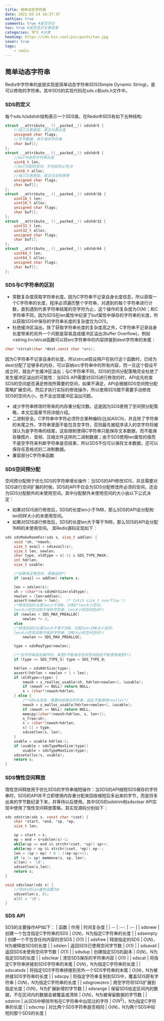 ```yaml
---
title: 简单动态字符串
date: 2021-03-24 10:37:37
mathjax: true
comments: true #是否评论
toc: true #是否显示文章目录
categories: 学习 #分类
headimg: https://cdn.hin.cool/pic/posts/tao.jpg
cover: true
tags: 
    - redis
---
```


## 简单动态字符串

Redis中字符串的底层实现是简单动态字符串SDS(Simple Dynamic String)，是可以修改的字符串。其中SDS的实现代码在sds.c和sds.h文件中。

### SDS的定义
每个sds.h/sdshdr结构表示一个SDS值，在Redis中SDS有如下五种结构:
```C
struct __attribute__ ((__packed__)) sdshdr5 {
    //低三位表类型，高五位表长度
    unsigned char flags;
    //字节数据，用于保存字符串
    char buf[];
};
struct __attribute__ ((__packed__)) sdshdr8 {
    //buf中存的字符串长度
    uint8_t len;
    //buf分配的空间，不包括终止符/0
    uint8_t alloc;
    //低三位表类型，高五位没有使用
    unsigned char flags;
    char buf[];
};
struct __attribute__ ((__packed__)) sdshdr16 {
    uint16_t len; 
    uint16_t alloc;
    unsigned char flags;
    char buf[];
};
struct __attribute__ ((__packed__)) sdshdr32 {
    uint32_t len;
    uint32_t alloc;
    unsigned char flags;
    char buf[];
};
struct __attribute__ ((__packed__)) sdshdr64 {
    uint64_t len;
    uint64_t alloc;
    unsigned char flags;
    char buf[];
};
```
### SDS与C字符串的区别
+ 常数复杂度获取字符串长度。因为C字符串不记录自身长度信息，所以获取一个C字符串的长度，程序必须遍历整个字符串，对遇到的每个字符串进行计数，直到遇到代表字符串结尾的空字符为止，这个操作的复杂度为$O(N)$；和C字符串不同，因为SDS在len属性中纪录了buf属性中保存的字符串的长度，所以获取SDS中保存的字符串长度的复杂度仅为$O(1)$。
+ 杜绝缓冲区溢出。除了获取字符串长度的复杂度高之外，C字符串不记录自身长度带来的另外一个问题是容易造成缓冲区溢出(Buffer Overflow)，例如<string.h>/strcat函数可以将src字符串中的内容拼接到dest字符串的末尾：
```C
char *strcat(char *dest,const char *src);
```
因为C字符串不记录自身的长度，所以strcat假设用户在执行这个函数时，已经为dest分配了足够多的内存，可以容纳src字符串中的所有内容，而一旦这个假设不成立时，就会产生缓冲区溢出；与C字符串不同，SDS的空间分配策略完全杜绝了发生缓冲区溢出的可能性：当SDS API需要对SDS进行修改的时，API会先检查SDS的空间是否满足修改所需要的空间，如果不满足，API会根据SDS空间预分配策略扩展空间，然后才执行实际的修改操作，所以使用SDS既不需要手动修改SDS的空间大小，也不会出现缓冲区溢出问题。
+ 减少字符串修改时带来的内存重分配次数。这是因为SDS使用了空间预分配策略，本文后面章节将详细介绍。
+ 二进制安全。C字符串中字符必须符合某种编码(比如ASCII)，并且除了字符串的末尾之外，字符串里面不能包含空字符，否则最先被程序读入的空字符将被误认为是字符串的结尾，这些限制使得C字符串只能保存文本数据，而不能保存像图片、音频、压缩文件这样的二进制数据；由于SDS使用len属性的值而不是空字符来判断字符串是否结束，所以SDS不仅可以保存文本数据，还可以保存任意格式的二进制数据。
+ 兼容部分C字符串函数

### SDS空间预分配
空间预分配用于优化SDS的字符串增长操作：当SDS的API修改SDS，并且需要对SDS进行空间扩展的时候，SDS的API不仅会为SDS分配修改所必须的空间，还会为SDS分配额外的未使用空间。其中分配额外未使用空间的大小由以下公式决定：
+ 如果对SDS进行修改后，SDS的长度len小于1MB，那么SDS的API会分配和len同样大小的未使用空间。
+ 如果对SDS进行修改后，SDS的长度len大于等于1MB，那么SDS的API会分配1MB的未使用空间。
其Redis源码实现如下：
```C
sds sdsMakeRoomFor(sds s, size_t addlen) {
    void *sh, *newsh;
    size_t avail = sdsavail(s);
    size_t len, newlen;
    char type, oldtype = s[-1] & SDS_TYPE_MASK;
    int hdrlen;
    size_t usable;

    /*如果有足够空间，直接返回*/
    if (avail >= addlen) return s;

    len = sdslen(s);
    sh = (char*)s-sdsHdrSize(oldtype);
    newlen = (len+addlen);
    assert(newlen > len);   /* Catch size_t overflow */
    /*修改后SDS长度len小于1MB，分配2*len大小空间，
    len大小的空间用于保存字符串，len大小的空闲空间*/
    if (newlen < SDS_MAX_PREALLOC)
        newlen *= 2;
    else
    /*修改后SDS长度len大于等于1MB，分配len+1MB大小空间，
    len大小的空间用于保存字符串，1MB大小的空闲空间*/
        newlen += SDS_MAX_PREALLOC;

    type = sdsReqType(newlen);

    /**在字符串追加操作时，类型5不能保存空闲空间因此不能使用类型5*/
    if (type == SDS_TYPE_5) type = SDS_TYPE_8;

    hdrlen = sdsHdrSize(type);
    assert(hdrlen + newlen + 1 > len); 
    if (oldtype==type) {
        newsh = s_realloc_usable(sh, hdrlen+newlen+1, &usable);
        if (newsh == NULL) return NULL;
        s = (char*)newsh+hdrlen;
    } else {
        /**SDS头改变，需要向前移动字符串，因此不能使用realloc*/
        newsh = s_malloc_usable(hdrlen+newlen+1, &usable);
        if (newsh == NULL) return NULL;
        memcpy((char*)newsh+hdrlen, s, len+1);
        s_free(sh);
        s = (char*)newsh+hdrlen;
        s[-1] = type;
        sdssetlen(s, len);
    }
    usable = usable-hdrlen-1;
    if (usable > sdsTypeMaxSize(type))
        usable = sdsTypeMaxSize(type);
    sdssetalloc(s, usable);
    return s;
}
```
### SDS惰性空间释放
惰性空间释放用于优化SDS的字符串缩短操作：当SDS的API缩短SDS保存的字符串时，SDS的API并不立即使用内存重分配来回收缩短后多出来的字节，而是将多出来的字节数纪录下来，并等待以后使用。其中SDS的sdstrim和sdsclear API实现中使用了惰性空间释放策略，其实现源码分别如下：
```C
sds sdstrim(sds s, const char *cset) {
    char *start, *end, *sp, *ep;
    size_t len;

    sp = start = s;
    ep = end = s+sdslen(s)-1;
    while(sp <= end && strchr(cset, *sp)) sp++;
    while(ep > sp && strchr(cset, *ep)) ep--;
    len = (sp > ep) ? 0 : ((ep-sp)+1);
    if (s != sp) memmove(s, sp, len);
    s[len] = '\0';
    sdssetlen(s,len);
    return s;
}
```
```C
void sdsclear(sds s) {
    //将SDS的len属性设置为0
    sdssetlen(s, 0);
    s[0] = '\0';
}
```
### SDS API
SDS的主要操作API如下：
| 函数 | 作用 | 时间复杂度 |
| -- | :--: | :-- |
| sdsnew | 创建一个包含指定C字符串的SDS | $O(N)$，N为指定C字符串的长度 |
| sdsempty | 创建一个不包含任何内容的空SDS | $O(1)$ |
| sdsfree | 释放指定的SDS | $O(N)$，N为被释放SDS的长度 |
| sdslen | 返回SDS已使用空间字节数 | $O(1)$ |
| sdsavail | 返回SDS未使用空间字节数 | $O(1)$ |
| sdsdup | 创建指定SDS的副本 | $O(N)$，N为指定SDS的长度 |
| sdsclear | 清空SDS保存的字符串内容 | $O(1)$ |
| sdscat | 将指定C字符串拼接到SDS字符串的末尾 | $O(N)$，N为指定C字符串的长度 |
| sdscatsds | 将指定SDS字符串拼接到另外一个SDS字符串的末尾 | $O(N)$，N为被拼接SDS字符串的长度 |
| sdscpy | 将指定字符串复制到SDS中，覆盖SDS原有字符串 | $O(N)$，N为指定C字符串的长度 |
| sdsgrowzero | 用空字符将SDS扩展到指定长度 | $O(N)$，N为扩展新增的字节数 |
| sdsrange | 保留SDS给定区间内的数据，不在区间内的数据会被覆盖或清除 | $O(N)$，N为被保留数据的字节数 |
| sdstrim | 从SDS中移除所有在C字符串中出现过的字符 | $O(N^2)$，N为指定C字符串的长度 |
| sdscmp | 对比两个SDS字符串是否相同 | $O(N)$，N为两个SDS中较短的那个SDS的长度 |